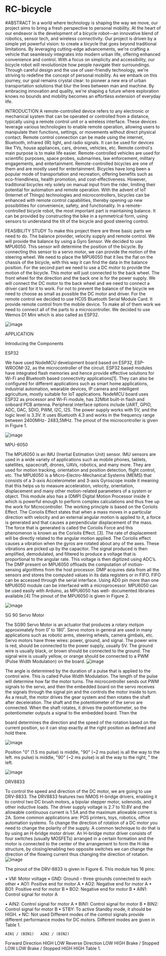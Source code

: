 # RC-bicycle
#ABSTRACT
In a world where technology is shaping the way we move, our project aims to bring a fresh
perspective to personal mobility. At the heart of our endeavor is the development of a bicycle
robot—an innovative blend of robotics, sensor tech, and wireless connectivity.
Our project is driven by a simple yet powerful vision: to create a bicycle that goes beyond
traditional limitations. By leveraging cutting-edge advancements, we're crafting a vehicle that
seamlessly integrates into modern urban life, offering enhanced convenience and control.
With a focus on simplicity and accessibility, our bicycle robot will revolutionize how people
navigate their surroundings. Through careful design and the use of user-friendly technology,
we're striving to redefine the concept of personal mobility.
As we embark on this journey, our goal remains crystal clear: to pioneer a new era of urban
transportation solutions that blur the lines between man and machine. By embracing
innovation and quality, we're shaping a future where exploration knows no bounds and
mobility becomes an effortless extension of everyday life.

INTRODUCTION
A remote-controlled device refers to any electronic or mechanical system that can be operated
or controlled from a distance, typically using a remote control unit or a wireless interface.
These devices leverage various technologies to enable remote operation, allowing users to
manipulate their functions, settings, or movements without direct physical contact.
Remote control connection can be made using the internet, Bluetooth, infrared (IR) light, and
radio signals. It can be used for devices like TVs, house appliances, cars, drones, vehicles, etc.
Remote control's main purpose is to make life easier.
Remote-controlled vehicles are used for scientific purposes, space probes, submarines, law
enforcement, military engagements, and entertainment. Remote-controlled bicycles are one of
them and are mostly used for entertainment.
Bicycles have long been a popular mode of transportation and recreation, offering benefits
such as eco-friendliness, health promotion, and cost-effectiveness. However, traditional
bicycles rely solely on manual input from the rider, limiting their potential for automation and
remote operation. With the advent of IoT (Internet of Things) technologies and
microcontrollers, bicycles can be enhanced with remote control capabilities, thereby opening
up new possibilities for convenience, safety, and functionality.
In a remote-controlled bicycle robot, the most important part is maintaining balance. It can be
provided by constructing the bike in a symmetrical form, using sensors to understand the tilt
of the bicycle and good steering control.

FEASIBILITY STUDY
To make this project there are three basic parts we need to do. The balance provider, velocity
supply and remote control.
We will provide the balance by using a Gyro Sensor. We decided to use MPU6050. This
sensor will determine the position of the bicycle. By connecting this sensor to a servo motor,
we can provide the motion of the steering wheel. We need to place the MPU6050 that it lies
the flat on the chassis of the bicycle, with this way it can find the data in the balance position.
For the second part we need to use a DC motor to provide the motion of the bicycle. This
motor will just connected to the back wheel. The front wheel for the direction and the back
one is for the power supply. We will connect the DC motor to the back wheel and we need to
connect a driver card for it to work. For not to prevent the balance of the bicycle we need to
choose as small as possible the DC motor and driver.
For the remote control we decided to use HC05 Bluetooth Serial Module Card. It provide
remote control from the mobile device.
To make all of them work we need to connect all of the parts to a microcontroller. We decided
to use Wemos D1 Mini which is also called as ESP32.

![image](https://github.com/evrmgzm/RC-bicycle/assets/97483789/c3653eec-a11a-4844-b56d-fdb8ceefa963)

APPLICATION

Introducing the Components

ESP32

We have used NodeMCU development board based on ESP32, ESP-WROOM-32, as the microcontroller of the circuit. ESP32 based modules have integrated flash memories and hence provide effective solutions for Wi-Fi and Bluetooth based connectivity applications[1]. They can also be configured for different applications such as smart home applications, industrial automation, wearable devices, IP camera and intelligent agriculture, mostly suitable for IoT applications. NodeMCU board uses ESP32 as processor and Wi-Fi module, has 32Mbit built-in flash and onboard PCB antenna. Peripheral interface options include UART, GPIO, ADC, DAC, SDIO, PWM, I2C, I2S. The power supply works with 5V, and the logic level is 3.3V. It uses Bluetooth 4.3 and works in the frequency range between 2400MHz- 2483,5MHz. The pinout of the microcontroller is given in Figure 1.

![image](https://github.com/evrmgzm/RC-bicycle/assets/97483789/1617edb8-b03c-48b7-abc7-776ebf50c206)

MPU-6050

The MPU6050 is an IMU (Inertial Estimation Unit) sensor. IMU sensors are used in a wide variety of applications such as mobile phones, tablets, satellites, spacecraft, drones, UAVs, robotics, and many more. They are used for motion tracking, orientation and position detection, flight control, etc.
The MPU6050 is a Micro-Electro-Mechanical Systems (MEMS) that consists of a 3-axis Accelerometer and 3-axis Gyroscope inside it meaning that this helps us to measure acceleration, velocity, orientation, displacement and many other motion-related parameters of a system or object. This module also has a (DMP) Digital Motion Processor inside it which is powerful enough to perform complex calculations and thus free up the work for Microcontroller.
The working principle is based on the Coriolis Effect. The Coriolis Effect states that when a mass moves in a particular direction with velocity and an external angular motion is applied to it, a force is generated and that causes a perpendicular displacement of the mass. The force that is generated is called the Coriolis Force and this phenomenon is known as the Coriolis Effect. [3]. The rate of displacement will be directly related to the angular motion applied. The Coriolis effect causes a vibration when the gyros are rotated about any of the axes. These vibrations are picked up by the capacitor. The signal produced is then amplified, demodulated, and filtered to produce a voltage that is proportional to the angular rate. This voltage is then digitized using ADC’s. The DMP present on MPU6050 offloads the computation of motion- sensing algorithms from the host processor. DMP acquires data from all the sensors and stores the computed values in its data registers or in FIFO. FIFO can be accessed through the serial interface. Using AD0 pin more than one MPU6050 module can be interfaced with a microprocessor. MPU6050 can be used easily with Arduino, as MPU6050 has well- documented libraries available.[4] The pinout of the MPU6050 is given in Figure 2.

![image](https://github.com/evrmgzm/RC-bicycle/assets/97483789/d6025ef7-0eb9-47aa-87ac-276356a160e1)

SG 90 Servo Motor

The SG90 Servo Motor is an actuator that produces a rotary motşon approximately from 0˚ to 180˚. Servo motors in general are used in many applications such as robotic arms, steering wheels, camera gimbals, etc. Servo motors have three wires: power, ground, and signal. The power wire is red, should be connected to the power supply, usually 5V. The ground wire is usually black, or brown should be connected to the ground. The signal wire is usually yellow, or orange should be connected to a PWM (Pulse Width Modulation) on the board.
![image](https://github.com/evrmgzm/RC-bicycle/assets/97483789/722688f5-fcd5-4009-98ad-d18c6fb54747)


The angle is determined by the duration of a pulse that is applied to the control wire. This is called Pulse Width Modulation. The length of the pulse will determine how far the motor turns. The microcontroller sends out PWM signals to the servo, and then the embedded board on the servo receives the signals through the signal pin and the controls the motor inside to turn. As a result, the motor drives the gear system and then rotates the shaft after deceleration. The shaft and the potentiometer of the servo are connected. When the shaft rotates, it drives the potentiometer, so the potentiometer outputs a signal to the embedded board. Then the
 
board determines the direction and the speed of the rotation based on the current position, so it can stop exactly at the right position as defined and hold there.

![image](https://github.com/evrmgzm/RC-bicycle/assets/97483789/8246cb12-a1c7-4c1b-9d21-36f98d3fe4a1)

Position "0" (1.5 ms pulse) is middle, "90" (~2 ms pulse) is all the way to the left. ms pulse) is middle, "90" (~2 ms pulse) is all the way to the right, " the left.

![image](https://github.com/evrmgzm/RC-bicycle/assets/97483789/ff4b0eb9-269c-453b-9b7d-75bd0cd2bc18)


DRV8833

To control the speed and direction of the DC motor, we are going to use DRV-8833. The DRV8833 features two NMOS H-bridge drivers, enabling it to control two DC brush motors, a bipolar stepper motor, solenoids, and other inductive loads. The driver supply voltage is 2.7 to 10.8V and the allowable continuous current is 1.5A and the maximum allowable current is 2A. Some common applications are: POS printers, toys, robotics, office automation systems.
To change the direction of rotation of a DC motor you need to change the polarity of the supply. A common technique to do that is by using an H-bridge motor driver. An H-bridge motor driver consists of four switches (usually MOSFETs) arranged in a certain formation and the motor is connected to the center of the arrangement to form the H-like structure, by closing/enabling two opposite switches we can change the direction of the flowing current thus changing the direction of rotation.
![image](https://github.com/evrmgzm/RC-bicycle/assets/97483789/61c79335-30c1-4ae9-b53d-0ac993e7a017)


The pinout of the DRV-8833 is given in Figure 6. This module has 16 pins:

•	VM: Motor voltage
•	GND: Ground – three grounds connected to each other
•	AO1: Positive end for motor A
•	AO2: Negative end for motor A
•	BO1: Positive end for motor B
•	BO2: Negative end for motor B
•	AIN1: Control signal for motor A
 
•	AIN2: Control signal for motor A
•	BIN1: Control signal for motor B
•	BIN2: Control signal for motor B
•	STBY: To active Standby mode, it should be HIGH.
•	NC: Not used
Different modes of the control signals provide different performance modes for DC motors. Different modes are given in Table 1.

	AIN1 / (BIN1)	AIN2 / (BIN2)
Forward Direction	HIGH	LOW
Reverse Direction	LOW	HIGH
Brake / Stopped	LOW	LOW
Brake / Stopped	HIGH	HIGH
Table 1.






